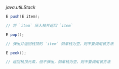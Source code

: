 *java.util.Stack<E>*
```java
E push(E item);

// 将 `item` 压入栈并返回 `item`

E pop();

// 弹出并返回栈顶的 `item` 如果栈为空，则不要调用该方法

E peek();

// 返回栈顶元素，但不弹出，如果栈为空，则不要调用该方法

```